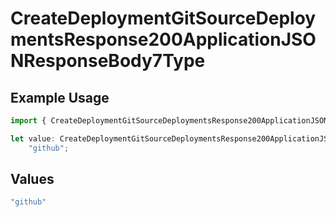 # CreateDeploymentGitSourceDeploymentsResponse200ApplicationJSONResponseBody7Type

## Example Usage

```typescript
import { CreateDeploymentGitSourceDeploymentsResponse200ApplicationJSONResponseBody7Type } from "@simplesagar/vercel/models/createdeploymentop.js";

let value: CreateDeploymentGitSourceDeploymentsResponse200ApplicationJSONResponseBody7Type =
    "github";
```

## Values

```typescript
"github"
```